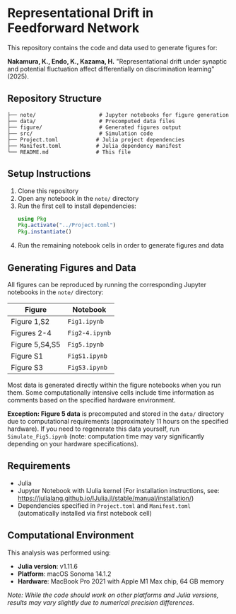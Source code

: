 # Representational Drift in Feedforward Network
This repository contains the code and data used to generate figures for:

**Nakamura, K., Endo, K., Kazama, H.** "Representational drift under synaptic and potential fluctuation affect differentially on discrimination learning" (2025).

## Repository Structure

```
├── note/                    # Jupyter notebooks for figure generation
├── data/                    # Precomputed data files
├── figure/                  # Generated figures output
├── src/                     # Simulation code
├── Project.toml            # Julia project dependencies
├── Manifest.toml           # Julia dependency manifest
└── README.md               # This file
```

## Setup Instructions

1. Clone this repository
2. Open any notebook in the `note/` directory
3. Run the first cell to install dependencies:
   ```julia
   using Pkg
   Pkg.activate("../Project.toml")
   Pkg.instantiate()
   ```
4. Run the remaining notebook cells in order to generate figures and data

## Generating Figures and Data

All figures can be reproduced by running the corresponding Jupyter notebooks in the `note/` directory:

| Figure | Notebook |
|--------|----------|
| Figure 1,S2 | `Fig1.ipynb` |
| Figures 2-4 | `Fig2-4.ipynb` |
| Figure 5,S4,S5 | `Fig5.ipynb` |
| Figure S1 | `FigS1.ipynb` |
| Figure S3 | `FigS3.ipynb` |

Most data is generated directly within the figure notebooks when you run them. Some computationally intensive cells include time information as comments based on the specified hardware environment.

**Exception: Figure 5 data** is precomputed and stored in the `data/` directory due to computational requirements (approximately 11 hours on the specified hardware). If you need to regenerate this data yourself, run `Simulate_Fig5.ipynb` (note: computation time may vary significantly depending on your hardware specifications).


## Requirements

- Julia
- Jupyter Notebook with IJulia kernel (For installation instructions, see: https://julialang.github.io/IJulia.jl/stable/manual/installation/)
- Dependencies specified in `Project.toml` and `Manifest.toml` (automatically installed via first notebook cell)

## Computational Environment

This analysis was performed using:
- **Julia version**: v1.11.6
- **Platform**: macOS Sonoma 14.1.2
- **Hardware**: MacBook Pro 2021 with Apple M1 Max chip, 64 GB memory

*Note: While the code should work on other platforms and Julia versions, results may vary slightly due to numerical precision differences.*
